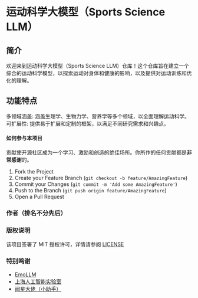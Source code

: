 
# 运动科学大模型（Sports Science LLM）

## 简介
欢迎来到运动科学大模型（Sports Science LLM）仓库！这个仓库旨在建立一个综合的运动科学模型，以探索运动对身体和健康的影响，以及提供对运动训练和优化的理解。

## 功能特点
多领域涵盖: 涵盖生理学、生物力学、营养学等多个领域，以全面理解运动科学。
可扩展性: 提供易于扩展和定制的框架，以满足不同研究需求和兴趣点。

#### 如何参与本项目

贡献使开源社区成为一个学习、激励和创造的绝佳场所。你所作的任何贡献都是**非常感谢**的。

1. Fork the Project
2. Create your Feature Branch (`git checkout -b feature/AmazingFeature`)
3. Commit your Changes (`git commit -m 'Add some AmazingFeature'`)
4. Push to the Branch (`git push origin feature/AmazingFeature`)
5. Open a Pull Request


### 作者（排名不分先后）


### 版权说明

该项目签署了 MIT 授权许可，详情请参阅 [LICENSE](https://github.com/OpenSourcePioneers/Sports-Science-LLM/blob/main/LICENSE)

### 特别鸣谢

- [EmoLLM](https://github.com/SmartFlowAI/EmoLLM)
- [上海人工智能实验室](https://www.shlab.org.cn/)
- [闻星大佬（小助手）](https://github.com/vansin)
